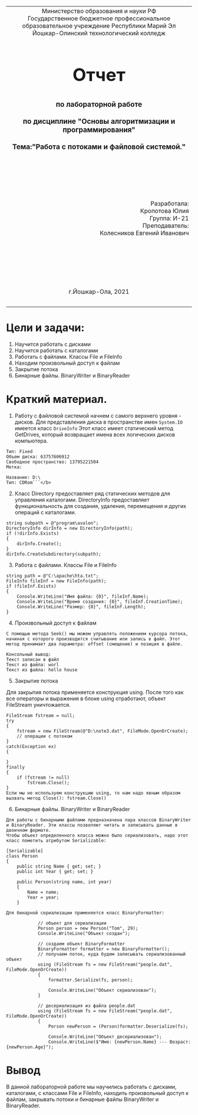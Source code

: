 <table style="width: 100%;">
  <tr>
    <td style="text-align: center; border: none;">
    Министерство образования и науки РФ<br>
Государственное бюджетное профессиональное образовательное учреждение Республики Марий Эл<br>
Йошкар-Олинский технологический колледж
</td>
  </tr>
  <tr>
    <td style="text-align: center; border: none; height: 15em;">
    <h2 style="font-size:3em;">Отчет</h2>
      <h3>по лабораторной работе<br><br> по дисциплине "Основы алгоритмизации и программирования"<br><br> Тема:<b>"Работа с потоками и файловой системой."<b> </h3></td>
  </tr>
  <tr>
    <br><br><td style="text-align: right; border: none; height: 20em;">
      Разработала:<br/>
      Кропотова Юлия<br>
      Группа: И-21<br>
      Преподаватель:<br>
      Колесников Евгений Иванович
    </td>
  </tr>
  <tr>
    <td style="text-align: center; border: none; height: 5em;">
    г.Йошкар-Ола, 2021</td>
  </tr>
</table>

<div style="page-break-after: always;"></div>

# Цели и задачи:
 1. Научится работать с дисками
 2. Научится работать с каталогами
 3. Работать с файлами. Классы File и FileInfo
 4. Находим произвольный доступ к файлам
 5. Закрытие потока
 6. Бинарные файлы. BinaryWriter и BinaryReader



# Краткий материал.

1. Работу с файловой системой начнем с самого верхнего уровня - дисков. Для представления диска в пространстве имен ```System.IO``` имеется класс ``DriveInfo``
Этот класс имеет статический метод GetDrives, который возвращает имена всех логических дисков компьютера.
```Название: C:\
Тип: Fixed
Объем диска: 63757606912
Свободное пространство: 13795221504
Метка:

Название: D:\
Тип: CDRom```</b>
```

2. Класс Directory предоставляет ряд статических методов для управления каталогами. DirectoryInfo предоставляет функциональность для создания, удаления, перемещения и других операций с каталогами.

```string path = @"C:\SomeDir";
string subpath = @"program\avalon";
DirectoryInfo dirInfo = new DirectoryInfo(path);
if (!dirInfo.Exists)
{
    dirInfo.Create();
}
dirInfo.CreateSubdirectory(subpath);
```

3. Работа с файлами. Классы File и FileInfo
```Получение информации о файле
string path = @"C:\apache\hta.txt";
FileInfo fileInf = new FileInfo(path);
if (fileInf.Exists)
{
    Console.WriteLine("Имя файла: {0}", fileInf.Name);
    Console.WriteLine("Время создания: {0}", fileInf.CreationTime);
    Console.WriteLine("Размер: {0}", fileInf.Length);
}
```
4. Произвольный доступ к файлам
```
С помощью метода Seek() мы можем управлять положением курсора потока, начиная с которого производится считывание или запись в файл. Этот метод принимает два параметра: offset (смещение) и позиция в файле. 

Консольный вывод:
Текст записан в файл
Текст из файла: worl
Текст из файла: hello house
```
5. Закрытие потока

Для закрытия потока применяется конструкция using. После того как все операторы и выражения в блоке using отработают, объект FileStream уничтожается.
```
FileStream fstream = null;
try
{
    fstream = new FileStream(@"D:\note3.dat", FileMode.OpenOrCreate);
    // операции с потоком
}
catch(Exception ex)
{
 
}
finally
{
    if (fstream != null)
        fstream.Close();
}
Если мы не используем конструкцию using, то нам надо явным образом вызвать метод Close(): fstream.Close()
```
6. Бинарные файлы. BinaryWriter и BinaryReader
```
Для работы с бинарными файлами предназначена пара классов BinaryWriter и BinaryReader. Эти классы позволяют читать и записывать данные в двоичном формате.
Чтобы объект определенного класса можно было сериализовать, надо этот класс пометить атрибутом Serializable:

[Serializable]
class Person
{
    public string Name { get; set; }
    public int Year { get; set; }
 
    public Person(string name, int year)
    {
        Name = name;
        Year = year;
    }
```

```
Для бинарной сериализации применяется класс BinaryFormatter:

            // объект для сериализации
            Person person = new Person("Tom", 29);
            Console.WriteLine("Объект создан");
 
            // создаем объект BinaryFormatter
            BinaryFormatter formatter = new BinaryFormatter();
            // получаем поток, куда будем записывать сериализованный объект
            using (FileStream fs = new FileStream("people.dat", FileMode.OpenOrCreate))
            {
                formatter.Serialize(fs, person);
 
                Console.WriteLine("Объект сериализован");
            }
 
            // десериализация из файла people.dat
            using (FileStream fs = new FileStream("people.dat", FileMode.OpenOrCreate))
            {
                Person newPerson = (Person)formatter.Deserialize(fs);
 
                Console.WriteLine("Объект десериализован");
                Console.WriteLine($"Имя: {newPerson.Name} --- Возраст: {newPerson.Age}");
```

# Вывод
В данной лабораторной работе мы научились работать с дисками, каталогами, с классами File и FileInfo, находить произвольный доступ к файлам, закрывать потоки и бинарные файлы BinaryWriter и BinaryReader.